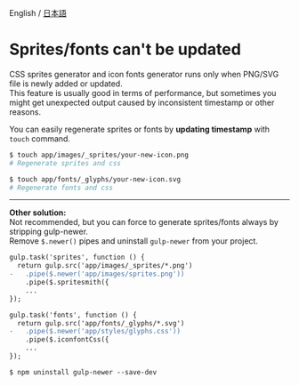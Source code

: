 English / [日本語](../help-ja/sprites-fonts-update.md)

# Sprites/fonts can't be updated

CSS sprites generator and icon fonts generator runs only when PNG/SVG file is newly added or updated.  
This feature is usually good in terms of performance, but sometimes you might get unexpected output caused by inconsistent timestamp or other reasons.

You can easily regenerate sprites or fonts by **updating timestamp** with `touch` command.

```sh
$ touch app/images/_sprites/your-new-icon.png
# Regenerate sprites and css

$ touch app/fonts/_glyphs/your-new-icon.svg
# Regenerate fonts and css
```

---

**Other solution:**  
Not recommended, but you can force to generate sprites/fonts always by stripping gulp-newer.  
Remove `$.newer()` pipes and uninstall `gulp-newer` from your project.

```diff
gulp.task('sprites', function () {
  return gulp.src('app/images/_sprites/*.png')
-   .pipe($.newer('app/images/sprites.png'))
    .pipe($.spritesmith({
    ...
});

gulp.task('fonts', function () {
  return gulp.src('app/fonts/_glyphs/*.svg')
-   .pipe($.newer('app/styles/glyphs.css'))
    .pipe($.iconfontCss({
    ...
});
```

```
$ npm uninstall gulp-newer --save-dev
```
